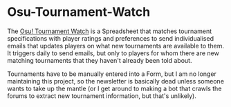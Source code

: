 # Osu-Tournament-Watch
The <a href=https://docs.google.com/spreadsheets/d/1vbtximQJRxr99NsDvtiUghu3vVQo_JNpdanPme2s7_Y/pubhtml>Osu! Tournament Watch</a> is a Spreadsheet that matches tournament specifications with player ratings and preferences to send individualised emails that updates players on what new tournaments are available to them. It triggers daily to send emails, but only to players for whom there are new matching tournaments that they haven't already been told about.

Tournaments have to be manually entered into a Form, but I am no longer maintaining this project, so the newsletter is basically dead unless someone wants to take up the mantle (or I get around to making a bot that crawls the forums to extract new tournament information, but that's unlikely).


  
